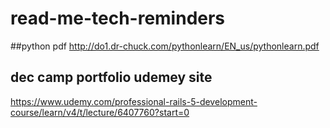# read-me-tech-reminders


##python pdf
http://do1.dr-chuck.com/pythonlearn/EN_us/pythonlearn.pdf


## dec camp portfolio udemey site
https://www.udemy.com/professional-rails-5-development-course/learn/v4/t/lecture/6407760?start=0